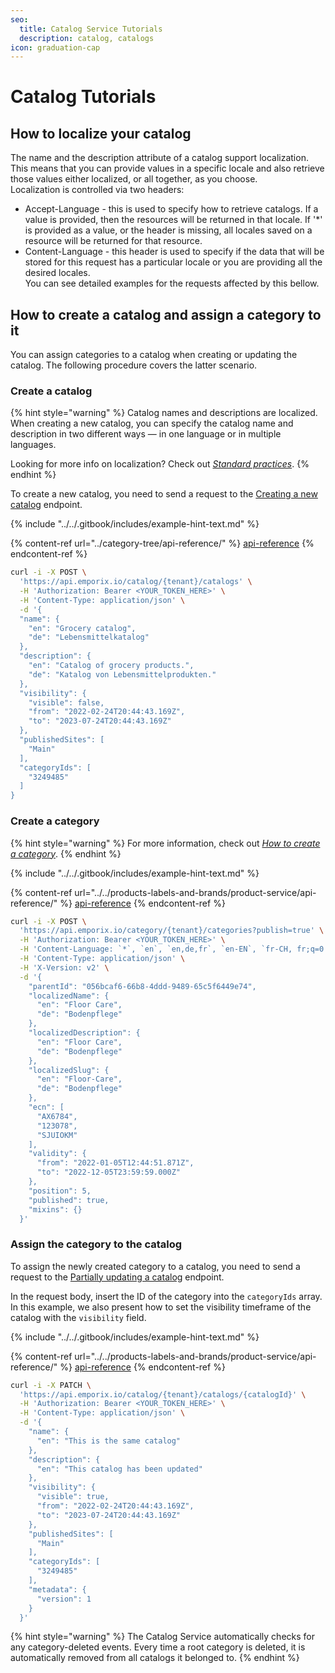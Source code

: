 ```yaml
---
seo:
  title: Catalog Service Tutorials
  description: catalog, catalogs
icon: graduation-cap
---
```


# Catalog Tutorials

## How to localize your catalog

The name and the description attribute of a catalog support localization. This means that you can provide values in a specific locale and also retrieve those values either localized, or all together, as you choose.\
Localization is controlled via two headers:

* Accept-Language - this is used to specify how to retrieve catalogs. If a value is provided, then the resources will be returned in that locale. If '\*' is provided as a value, or the header is missing, all locales saved on a resource will be returned for that resource.
* Content-Language - this header is used to specify if the data that will be stored for this request has a particular locale or you are providing all the desired locales.\
  You can see detailed examples for the requests affected by this bellow.

## How to create a catalog and assign a category to it

You can assign categories to a catalog when creating or updating the catalog. The following procedure covers the latter scenario.

### Create a catalog

{% hint style="warning" %}
Catalog names and descriptions are localized. When creating a new catalog, you can specify the catalog name and description in two different ways — in one language or in multiple languages.

Looking for more info on localization? Check out [_Standard practices_](../../standard-practices/translations.md).
{% endhint %}

To create a new catalog, you need to send a request to the [Creating a new catalog](https://developer.emporix.io/api-references/api-guides//api-guides-and-references/catalogs-and-categories/catalog/api-reference/catalog-management#post-catalog-tenant-catalogs) endpoint.

{% include "../../.gitbook/includes/example-hint-text.md" %}

{% content-ref url="../category-tree/api-reference/" %}
[api-reference](../category-tree/api-reference/)
{% endcontent-ref %}

```bash
curl -i -X POST \
  'https://api.emporix.io/catalog/{tenant}/catalogs' \
  -H 'Authorization: Bearer <YOUR_TOKEN_HERE>' \
  -H 'Content-Type: application/json' \
  -d '{
  "name": {
    "en": "Grocery catalog",
    "de": "Lebensmittelkatalog"
  },
  "description": {
    "en": "Catalog of grocery products.",
    "de": "Katalog von Lebensmittelprodukten."
  },
  "visibility": {
    "visible": false,
    "from": "2022-02-24T20:44:43.169Z",
    "to": "2023-07-24T20:44:43.169Z"
  },
  "publishedSites": [
    "Main"
  ],
  "categoryIds": [
    "3249485"
  ]
}
```

### Create a category

{% hint style="warning" %}
For more information, check out [_How to create a category_](../category-tree/#how-to-create-a-category).
{% endhint %}

{% include "../../.gitbook/includes/example-hint-text.md" %}

{% content-ref url="../../products-labels-and-brands/product-service/api-reference/" %}
[api-reference](../../products-labels-and-brands/product-service/api-reference/)
{% endcontent-ref %}

```bash
curl -i -X POST \
  'https://api.emporix.io/category/{tenant}/categories?publish=true' \
  -H 'Authorization: Bearer <YOUR_TOKEN_HERE>' \
  -H 'Content-Language: `*`, `en`, `en,de,fr`, `en-EN`, `fr-CH, fr;q=0.9, en;q=0.8, de;q=0.7`' \
  -H 'Content-Type: application/json' \
  -H 'X-Version: v2' \
  -d '{
    "parentId": "056bcaf6-66b8-4ddd-9489-65c5f6449e74",
    "localizedName": {
      "en": "Floor Care",
      "de": "Bodenpflege"
    },
    "localizedDescription": {
      "en": "Floor Care",
      "de": "Bodenpflege"
    },
    "localizedSlug": {
      "en": "Floor-Care",
      "de": "Bodenpflege"
    },
    "ecn": [
      "AX6784",
      "123078",
      "SJUIOKM"
    ],
    "validity": {
      "from": "2022-01-05T12:44:51.871Z",
      "to": "2022-12-05T23:59:59.000Z"
    },
    "position": 5,
    "published": true,
    "mixins": {}
  }'
```

### Assign the category to the catalog

To assign the newly created category to a catalog, you need to send a request to the [Partially updating a catalog](https://developer.emporix.io/api-references/api-guides//catalogs-and-categories/catalog/api-reference/catalog-management#patch-catalog-tenant-catalogs-catalogid) endpoint.

In the request body, insert the ID of the category into the `categoryIds` array. In this example, we also present how to set the visibility timeframe of the catalog with the `visibility` field.

{% include "../../.gitbook/includes/example-hint-text.md" %}

{% content-ref url="../../products-labels-and-brands/product-service/api-reference/" %}
[api-reference](../../products-labels-and-brands/product-service/api-reference/)
{% endcontent-ref %}

```bash
curl -i -X PATCH \
  'https://api.emporix.io/catalog/{tenant}/catalogs/{catalogId}' \
  -H 'Authorization: Bearer <YOUR_TOKEN_HERE>' \
  -H 'Content-Type: application/json' \
  -d '{
    "name": {
      "en": "This is the same catalog"
    },
    "description": {
      "en": "This catalog has been updated"
    },
    "visibility": {
      "visible": true,
      "from": "2022-02-24T20:44:43.169Z",
      "to": "2023-07-24T20:44:43.169Z"
    },
    "publishedSites": [
      "Main"
    ],
    "categoryIds": [
      "3249485"
    ],
    "metadata": {
      "version": 1
    }
  }'
```

{% hint style="warning" %}
The Catalog Service automatically checks for any category-deleted events. Every time a root category is deleted, it is automatically removed from all catalogs it belonged to.
{% endhint %}
